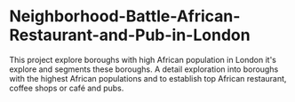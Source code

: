 # Neighborhood-Battle-African-Restaurant-and-Pub-in-London
This project explore boroughs with high African population in London it's explore and segments these boroughs. A detail exploration into boroughs with the highest African populations and to establish top African restaurant, coffee shops or café and pubs.
